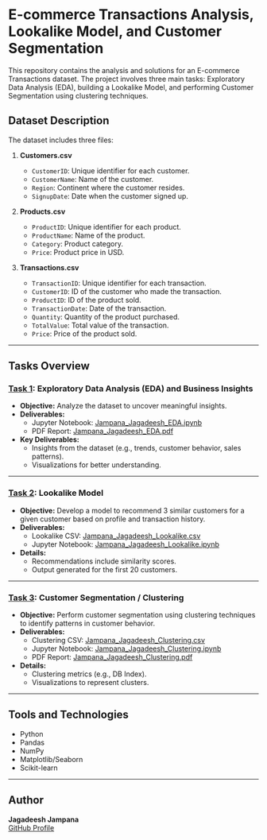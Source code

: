 
# E-commerce Transactions Analysis, Lookalike Model, and Customer Segmentation

This repository contains the analysis and solutions for an E-commerce Transactions dataset. The project involves three main tasks: Exploratory Data Analysis (EDA), building a Lookalike Model, and performing Customer Segmentation using clustering techniques.

## Dataset Description

The dataset includes three files:

1. **Customers.csv**
   - `CustomerID`: Unique identifier for each customer.
   - `CustomerName`: Name of the customer.
   - `Region`: Continent where the customer resides.
   - `SignupDate`: Date when the customer signed up.

2. **Products.csv**
   - `ProductID`: Unique identifier for each product.
   - `ProductName`: Name of the product.
   - `Category`: Product category.
   - `Price`: Product price in USD.

3. **Transactions.csv**
   - `TransactionID`: Unique identifier for each transaction.
   - `CustomerID`: ID of the customer who made the transaction.
   - `ProductID`: ID of the product sold.
   - `TransactionDate`: Date of the transaction.
   - `Quantity`: Quantity of the product purchased.
   - `TotalValue`: Total value of the transaction.
   - `Price`: Price of the product sold.

---

## Tasks Overview

### [Task 1](https://colab.research.google.com/drive/1UbHPTLnEkmxvT_XYYXZoglncFfDP4YPA?usp=sharing): Exploratory Data Analysis (EDA) and Business Insights 
- **Objective:** Analyze the dataset to uncover meaningful insights.
- **Deliverables:**
  - Jupyter Notebook: [Jampana_Jagadeesh_EDA.ipynb](./Jampana_Jagadeesh_EDA.ipynb)
  - PDF Report: [Jampana_Jagadeesh_EDA.pdf](./Jampana_Jagadeesh_EDA.pdf)
- **Key Deliverables:**
  - Insights from the dataset (e.g., trends, customer behavior, sales patterns).
  - Visualizations for better understanding.

---

### [Task 2](https://colab.research.google.com/drive/1nUL0HN_6wmzfAoEReQXZv8MqKESYKCIG?usp=sharing): Lookalike Model
- **Objective:** Develop a model to recommend 3 similar customers for a given customer based on profile and transaction history.
- **Deliverables:**
  - Lookalike CSV: [Jampana_Jagadeesh_Lookalike.csv](./Jampana_Jagadeesh_Lookalike.csv)
  - Jupyter Notebook: [Jampana_Jagadeesh_Lookalike.ipynb](./Jampana_Jagadeesh_Lookalike.ipynb)
- **Details:**
  - Recommendations include similarity scores.
  - Output generated for the first 20 customers.

---

### [Task 3](https://colab.research.google.com/drive/1zc-J6J_w65ao4VrepLnTQNVQMFaJy7MG?usp=sharing): Customer Segmentation / Clustering
- **Objective:** Perform customer segmentation using clustering techniques to identify patterns in customer behavior.
- **Deliverables:**
  - Clustering CSV: [Jampana_Jagadeesh_Clustering.csv](./Jampana_Jagadeesh_Clustering.csv)
  - Jupyter Notebook: [Jampana_Jagadeesh_Clustering.ipynb](./Jampana_Jagadeesh_Clustering.ipynb)
  - PDF Report: [Jampana_Jagadeesh_Clustering.pdf](./Jampana_Jagadeesh_Clustering.pdf)
- **Details:**
  - Clustering metrics (e.g., DB Index).
  - Visualizations to represent clusters.

---

## Tools and Technologies
- Python
- Pandas
- NumPy
- Matplotlib/Seaborn
- Scikit-learn

---

## Author

**Jagadeesh Jampana**  
[GitHub Profile](https://github.com/Jampana-Jagadeesh)
